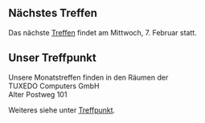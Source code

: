 ## Nächstes Treffen
Das nächste [Treffen](/Treffen/Termine/02_2024/) findet am Mittwoch, 7. Februar statt.

## Unser Treffpunkt

Unsere Monatstreffen finden in den Räumen der  
TUXEDO Computers GmbH  
Alter Postweg 101  

Weiteres siehe unter [Treffpunkt](/Treffen/Treffpunkt/).
